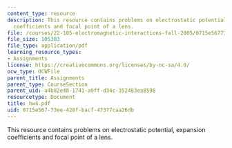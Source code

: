 ```yaml
---
content_type: resource
description: This resource contains problems on electrostatic potential, expansion
  coefficients and focal point of a lens.
file: /courses/22-105-electromagnetic-interactions-fall-2005/0715e56773ee428fbacf47377caa26db_hw4.pdf
file_size: 105303
file_type: application/pdf
learning_resource_types:
- Assignments
license: https://creativecommons.org/licenses/by-nc-sa/4.0/
ocw_type: OCWFile
parent_title: Assignments
parent_type: CourseSection
parent_uid: a4b82e48-1741-a9ff-d34c-352483ea8598
resourcetype: Document
title: hw4.pdf
uid: 0715e567-73ee-428f-bacf-47377caa26db
---
```

This resource contains problems on electrostatic potential, expansion coefficients and focal point of a lens.